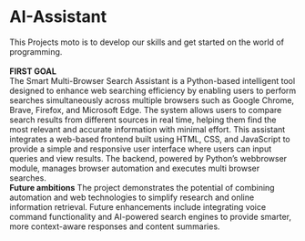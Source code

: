# AI-Assistant
This Projects moto is to develop our skills and get started on the world of programming.
<br><br><strong>FIRST GOAL</strong> <br>The Smart Multi-Browser Search Assistant is a Python-based intelligent tool designed to enhance 
web searching efficiency by enabling users to perform searches simultaneously across multiple 
browsers such as Google Chrome, Brave, Firefox, and Microsoft Edge. The system allows users to 
compare search results from different sources in real time, helping them find the most relevant and 
accurate information with minimal effort. 
This assistant integrates a web-based frontend built using HTML, CSS, and JavaScript to provide a 
simple and responsive user interface where users can input queries and view results. The backend, 
powered by Python’s webbrowser module, manages browser automation and executes multi
browser searches.
<br><strong>Future ambitions</strong> 
The project demonstrates the potential of combining automation and web technologies to simplify 
research and online information retrieval. Future enhancements include integrating voice command 
functionality and AI-powered search engines to provide smarter, more context-aware responses and 
content summaries. 
